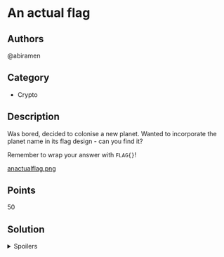 # An actual flag

## Authors
@abiramen

## Category
- Crypto

## Description
Was bored, decided to colonise a new planet. Wanted to incorporate the planet name in its flag design - can you find it?

Remember to wrap your answer with `FLAG{}`!

[anactualflag.png](https://github.com/abiramen/2021-compclub-summer-ctf/blob/main/crypto/an-actual-flag/_ctfd/files/anactualflag.png)

## Points
50

## Solution

<details>
<summary>Spoilers</summary>

### Walkthrough

Typically with an image challenge, I would go through
- Metadata (basically non-existent with PNG files)
- Photoshop levels (and other adjustments)
- Steganography
- Hexdump (checking through the raw bytes in the file for any anomalies, but not typical in a beginner's CTF of this level).

It's certainly worth checking through these if everything else fails, but this is a crypto challenge, not a forensics challenge. The wording of the challenge also suggests that the name being hidden in the flag is intrisic to the flag design itself, and not the file.

At this point, we can analyse the colours in the image - there are three of them:

- #486163
- #6b746f
- #706961

It's worth noting this image looks really dull. Breaking each of the colours into their subpixels (or bytes):

- 48 61 63
- 6b 74 6f
- 70 69 61

We can see that none of the bytes are greater than 7F, which is equal to 127 in decimal. This suggests that the colours may be being used to encode ASCII values.

If we convert each byte to their corresponding ASCII values (remember to use the hexadecimal column on the ASCII table), we get

- H a c
- k t o
- p i a

revealing the flag.

### Flag
FLAG{Hacktopia}
</details>
